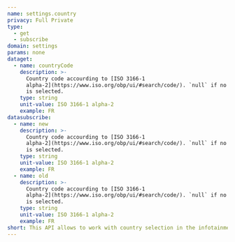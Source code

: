 ```yaml
---
name: settings.country
privacy: Full Private
type:
  - get
  - subscribe
domain: settings
params: none
dataget:
  - name: countryCode
    description: >-
      Country code accourding to [ISO 3166-1
      alpha-2](https://www.iso.org/obp/ui/#search/code/). `null` if no country
      is selected.
    type: string
    unit-value: ISO 3166-1 alpha-2
    example: FR
datasubscribe:
  - name: new
    description: >-
      Country code accourding to [ISO 3166-1
      alpha-2](https://www.iso.org/obp/ui/#search/code/). `null` if no country
      is selected.
    type: string
    unit-value: ISO 3166-1 alpha-2
    example: FR
  - name: old
    description: >-
      Country code accourding to [ISO 3166-1
      alpha-2](https://www.iso.org/obp/ui/#search/code/). `null` if no country
      is selected.
    type: string
    unit-value: ISO 3166-1 alpha-2
    example: FR
short: This API allows to work with country selection in the infotainment system.
---
```


